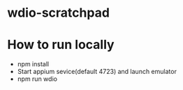 # wdio-scratchpad

# How to run locally
- npm install
- Start appium sevice(default 4723) and launch emulator
- npm run wdio 